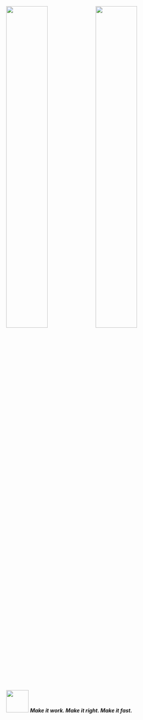 <div class="wrapper">
  <img align="left" width="47%" src="https://github-readme-streak-stats.herokuapp.com?user=Eugene-Oluoch&theme=gotham">

  <img align="left" width="47%" src="https://github-readme-stats.vercel.app/api?username=Eugene-Oluoch&theme=gotham&custom_title=Eugene's%20github%20stats">
</div>

<p style="color:transparent;">.</p>

<img src="https://media.giphy.com/media/LnQjpWaON8nhr21vNW/giphy.gif" width="60"> <em><b>Make it work. Make it right. Make it fast.</b></em>
